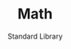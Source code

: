 ---
layout: page
menubar: docs_menu
title: Math
subtitle: Standard Library
show_sidebar: false
toc: true
---